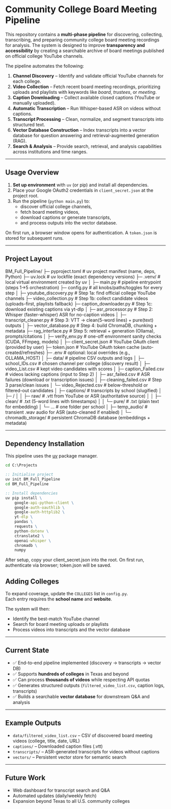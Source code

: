 # Community College Board Meeting Pipeline

This repository contains a **multi-phase pipeline** for discovering, collecting, transcribing, and preparing 
community college board meeting recordings for analysis. The system is designed to improve **transparency and accessibility** 
by creating a searchable archive of board meetings published on official college YouTube channels.  

The pipeline automates the following:

1. **Channel Discovery** – Identify and validate official YouTube channels for each college.  
2. **Video Collection** – Fetch recent board meeting recordings, prioritizing uploads and playlists with keywords like *board*, *trustees*, or *meeting*.  
3. **Caption Downloading** – Collect available closed captions (YouTube or manually uploaded).  
4. **Automatic Transcription** – Run Whisper-based ASR on videos without captions.  
5. **Transcript Processing** – Clean, normalize, and segment transcripts into structured text.  
6. **Vector Database Construction** – Index transcripts into a vector database for question answering and retrieval-augmented generation (RAG).  
7. **Search & Analysis** – Provide search, retrieval, and analysis capabilities across institutions and time ranges.  

---

## Usage Overview

1. **Set up environment** with `uv` (or pip) and install all dependencies.  
2. Place your Google OAuth2 credentials in `client_secret.json` at the project root.  
3. Run the pipeline (`python main.py`) to:  
   - discover official college channels,  
   - fetch board meeting videos,  
   - download captions or generate transcripts,  
   - and process outputs into the vector database.  

On first run, a browser window opens for authentication. A `token.json` is stored for subsequent runs.

---

## Project Layout

BM_Full_Pipeline/
├─ pyproject.toml # uv project manifest (name, deps, Python)
├─ uv.lock # uv lockfile (exact dependency versions)
├─ .venv/ # local virtual environment created by uv
│
├─ main.py # pipeline entrypoint (steps 1→5 orchestration)
├─ config.py # all knobs/paths/toggles for every step
│
├─ youtube_discovery.py # Step 1a: find official college YouTube channels
├─ video_collection.py # Step 1b: collect candidate videos (uploads-first, playlists fallback)
├─ caption_downloader.py # Step 1c: download existing captions via yt-dlp
│
├─ asr_processor.py # Step 2: Whisper (faster-whisper) ASR for no-caption videos
│
├─ transcript_cleaner.py # Step 3: VTT → clean(5-word lines) + pure(text) outputs
│
├─ vector_database.py # Step 4: build ChromaDB, chunking + metadata
├─ rag_interface.py # Step 5: retrieval + generation (Ollama), prompts/citations
│
├─ verify_env.py # one-off environment sanity checks (CUDA, FFmpeg, models)
│
├─ client_secret.json # YouTube OAuth client (provided by user)
├─ token.json # YouTube OAuth token cache (auto-created/refreshes)
├─ .env # optional: local overrides (e.g., OLLAMA_HOST)
│
├─ data/ # pipeline CSV outputs and logs
│ ├─ school_IDs.csv # chosen channel per college (discovery result)
│ ├─ video_List.csv # kept video candidates with scores
│ ├─ caption_Failed.csv # videos lacking captions (input to Step 2)
│ ├─ asr_failed.csv # ASR failures (download or transcription issues)
│ ├─ cleaning_failed.csv # Step 3 parse/clean issues
│ └─ video_Rejected.csv # below-threshold or filtered-out candidates
│
├─ captions/ # transcripts by school (slugified)
│ ├─ <school-slug>/
│ │ ├─ raw/ # .vtt from YouTube or ASR (authoritative source)
│ │ ├─ clean/ # .txt (5-word lines with timestamps)
│ │ └─ pure/ # .txt (plain text for embedding)
│ └─ ... # one folder per school
│
├─ temp_audio/ # transient .wav audio for ASR (auto-cleaned if enabled)
│
└─ chromadb_storage/ # persistent ChromaDB database (embeddings + metadata)


---

## Dependency Installation

This pipeline uses the [uv](https://github.com/astral-sh/uv) package manager.  

```cmd
cd C:\Projects

:: Initialise project
uv init BM_Full_Pipeline
cd BM_Full_Pipeline

:: Install dependencies
uv pip install \
    google-api-python-client \
    google-auth-oauthlib \
    google-auth-httplib2 \
    yt-dlp \
    pandas \
    requests \
    python-dotenv \
    ctranslate2 \
    openai-whisper \
    chromadb \
    numpy
```
After setup, copy your client_secret.json into the root. On first run, authenticate via browser; token.json will be saved.

## Adding Colleges

To expand coverage, update the `COLLEGES` list in `config.py`.  
Each entry requires the **school name** and **website**.  

The system will then:  
- Identify the best-match YouTube channel  
- Search for board meeting uploads or playlists  
- Process videos into transcripts and the vector database  

---

## Current State

- ✅ End-to-end pipeline implemented (discovery → transcripts → vector DB)  
- ✅ Supports **hundreds of colleges** in Texas and beyond  
- ✅ Can process **thousands of videos** while respecting API quotas  
- ✅ Generates structured outputs (`filtered_video_list.csv`, caption logs, transcripts)  
- ✅ Builds a searchable **vector database** for downstream Q&A and analysis  

---

## Example Outputs

- `data/filtered_video_list.csv` – CSV of discovered board meeting videos (college, title, date, URL)  
- `captions/` – Downloaded caption files (.vtt)  
- `transcripts/` – ASR-generated transcripts for videos without captions  
- `vectors/` – Persistent vector store for semantic search  

---

## Future Work

- Web dashboard for transcript search and Q&A  
- Automated updates (daily/weekly fetch)  
- Expansion beyond Texas to all U.S. community colleges  
